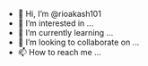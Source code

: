 - 👋 Hi, I’m @rioakash101
- 👀 I’m interested in ...
- 🌱 I’m currently learning ...
- 💞️ I’m looking to collaborate on ...
- 📫 How to reach me ...

<!---
rioakash101/rioakash101 is a ✨ special ✨ repository because its `README.md` (this file) appears on your GitHub profile.
You can click the Preview link to take a look at your changes.
+ +mhhtmtlob
